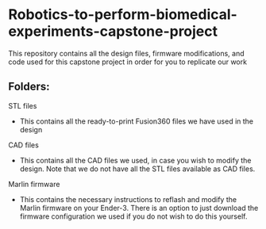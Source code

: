 # Robotics-to-perform-biomedical-experiments-capstone-project
This repository contains all the design files, firmware modifications, and code used for this capstone project in order for you to replicate our work

## Folders:
STL files
- This contains all the ready-to-print Fusion360 files we have used in the design

CAD files
- This contains all the CAD files we used, in case you wish to modify the design. Note that we do not have all the STL files available as CAD files.

Marlin firmware
- This contains the necessary instructions to reflash and modify the Marlin firmware on your Ender-3. There is an option to just download the firmware configuration we used if you do not wish to do this yourself.
